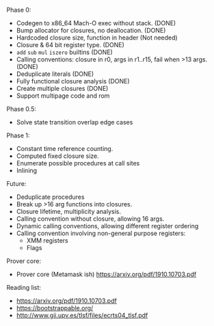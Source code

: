 Phase 0:
* Codegen to x86_64 Mach-O exec without stack. (DONE)
* Bump allocator for closures, no deallocation. (DONE)
* Hardcoded closure size, function in header (Not needed)
* Closure & 64 bit register type. (DONE)
* `add` `sub` `mul` `iszero` builtins (DONE)
* Calling conventions: closure in r0, args in r1..r15, fail when >13 args. (DONE)
* Deduplicate literals (DONE)
* Fully functional closure analysis (DONE)
* Create multiple closures (DONE)
* Support multipage code and rom

Phase 0.5:
* Solve state transition overlap edge cases

Phase 1:
* Constant time reference counting.
* Computed fixed closure size.
* Enumerate possible procedures at call sites
* Inlining

Future:
* Deduplicate procedures
* Break up >16 arg functions into closures.
* Closure lifetime, multiplicity analysis.
* Calling convention without closure, allowing 16 args.
* Dynamic calling conventions, allowing different register ordering
* Calling convention involving non-general purpose registers:
  * XMM registers
  * Flags

Prover core:
* Prover core (Metamask ish)
  <https://arxiv.org/pdf/1910.10703.pdf>


Reading list:
* <https://arxiv.org/pdf/1910.10703.pdf>
* <https://bootstrappable.org/>
* <http://www.gii.upv.es/tlsf/files/ecrts04_tlsf.pdf>

